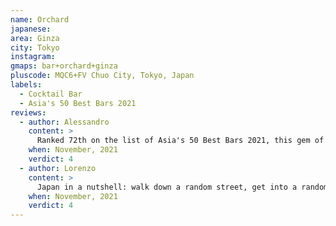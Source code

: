 ```yaml
---
name: Orchard
japanese: 
area: Ginza
city: Tokyo
instagram: 
gmaps: bar+orchard+ginza
pluscode: MQC6+FV Chuo City, Tokyo, Japan
labels:
  - Cocktail Bar
  - Asia's 50 Best Bars 2021
reviews:
  - author: Alessandro
    content: >
      Ranked 72th on the list of Asia's 50 Best Bars 2021, this gem of a bar is powered by the creativity of Mr. and Mrs. Miyanohara. Drinks are conceived from single seasonal fruits (a trend they helped kick-starting) and presented in the most eccentric way. Highly recommended.
    when: November, 2021
    verdict: 4
  - author: Lorenzo
    content: >
      Japan in a nutshell: walk down a random street, get into a random lift, go up to a random floor, enter a random door, sit down and enjoy the weirdest, freshest, most beautifully crafted fruit cocktails of your life.
    when: November, 2021
    verdict: 4
---
```

